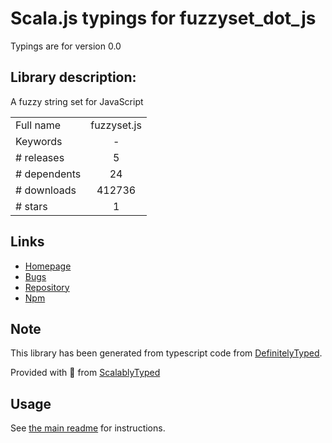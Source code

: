 
# Scala.js typings for fuzzyset_dot_js

Typings are for version 0.0

## Library description:
A fuzzy string set for JavaScript

|                    |                 |
| ------------------ | :-------------: |
| Full name          | fuzzyset.js |
| Keywords           | - |
| # releases         | 5 |
| # dependents       | 24 |
| # downloads        | 412736 |
| # stars            | 1 |

## Links
- [Homepage](http://Glench.github.com/fuzzyset.js)
- [Bugs](https://github.com/Glench/fuzzyset.js/issues)
- [Repository](https://github.com/Glench/fuzzyset.js)
- [Npm](https://www.npmjs.com/package/fuzzyset.js)
    


## Note
This library has been generated from typescript code from [DefinitelyTyped](https://definitelytyped.org).

Provided with :purple_heart: from [ScalablyTyped](https://github.com/oyvindberg/ScalablyTyped)

## Usage
See [the main readme](../../readme.md) for instructions.


